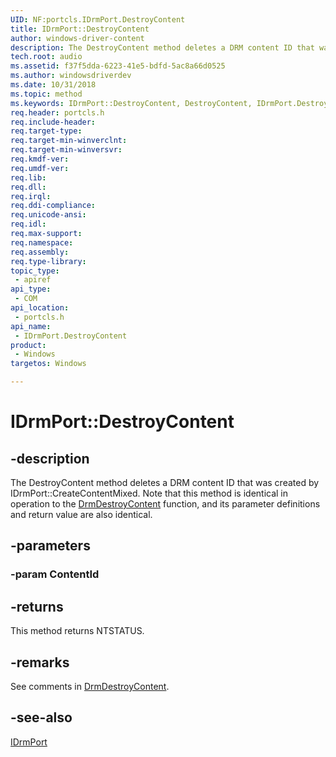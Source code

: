 ```yaml
---
UID: NF:portcls.IDrmPort.DestroyContent
title: IDrmPort::DestroyContent
author: windows-driver-content
description: The DestroyContent method deletes a DRM content ID that was created by IDrmPort::CreateContentMixed.
tech.root: audio
ms.assetid: f37f5dda-6223-41e5-bdfd-5ac8a66d0525
ms.author: windowsdriverdev
ms.date: 10/31/2018
ms.topic: method
ms.keywords: IDrmPort::DestroyContent, DestroyContent, IDrmPort.DestroyContent, IDrmPort::DestroyContent, IDrmPort.DestroyContent
req.header: portcls.h
req.include-header:
req.target-type:
req.target-min-winverclnt:
req.target-min-winversvr:
req.kmdf-ver:
req.umdf-ver:
req.lib:
req.dll:
req.irql: 
req.ddi-compliance:
req.unicode-ansi:
req.idl:
req.max-support:
req.namespace:
req.assembly:
req.type-library: 
topic_type: 
 - apiref
api_type: 
 - COM
api_location: 
 - portcls.h
api_name: 
 - IDrmPort.DestroyContent
product: 
 - Windows
targetos: Windows

---
```


# IDrmPort::DestroyContent


## -description

The DestroyContent method deletes a DRM content ID that was created by IDrmPort::CreateContentMixed. Note that this method is identical in operation to the [DrmDestroyContent](https://docs.microsoft.com/windows-hardware/drivers/ddi/content/drmk/nf-drmk-drmdestroycontent) function, and its parameter definitions and return value are also identical.

## -parameters

### -param ContentId


## -returns
This method returns NTSTATUS.

## -remarks
See comments in [DrmDestroyContent](https://docs.microsoft.com/windows-hardware/drivers/ddi/content/drmk/nf-drmk-drmdestroycontent).

## -see-also

[IDrmPort](nn-portcls-idrmport.md)